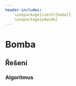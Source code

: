 ```yaml
---
header-includes:
	\usepackage[czech]{babel}
	\usepackage{a4wide}
---
```

# Bomba
## Řešení
### Algoritmus

